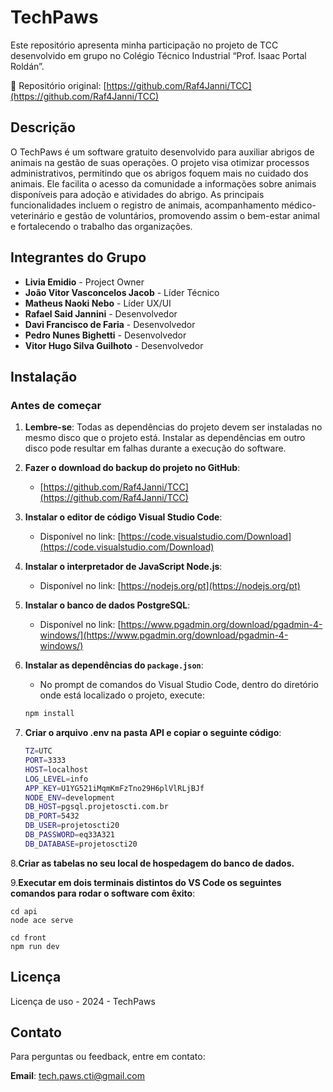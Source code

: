 # TechPaws

Este repositório apresenta minha participação no projeto de TCC desenvolvido em grupo no Colégio Técnico Industrial “Prof. Isaac Portal
Roldán”.

🔗 Repositório original: [https://github.com/Raf4Janni/TCC](https://github.com/Raf4Janni/TCC)

## Descrição

O TechPaws é um software gratuito desenvolvido para auxiliar abrigos de animais na gestão de suas operações. O projeto visa otimizar processos administrativos, permitindo que os abrigos foquem mais no cuidado dos animais. Ele facilita o acesso da comunidade a informações sobre animais disponíveis para adoção e atividades do abrigo. As principais funcionalidades incluem o registro de animais, acompanhamento médico-veterinário e gestão de voluntários, promovendo assim o bem-estar animal e fortalecendo o trabalho das organizações.

## Integrantes do Grupo

- **Livia Emidio** - Project Owner
- **João Vitor Vasconcelos Jacob** - Líder Técnico
- **Matheus Naoki Nebo** - Líder UX/UI
- **Rafael Said Jannini** - Desenvolvedor
- **Davi Francisco de Faria** - Desenvolvedor
- **Pedro Nunes Bighetti** - Desenvolvedor
- **Vitor Hugo Silva Guilhoto** - Desenvolvedor

## Instalação

### Antes de começar

1. **Lembre-se**: Todas as dependências do projeto devem ser instaladas no mesmo disco que o projeto está. Instalar as dependências em outro disco pode resultar em falhas durante a execução do software.

2. **Fazer o download do backup do projeto no GitHub**:
   - [https://github.com/Raf4Janni/TCC](https://github.com/Raf4Janni/TCC)

3. **Instalar o editor de código Visual Studio Code**:
   - Disponível no link: [https://code.visualstudio.com/Download](https://code.visualstudio.com/Download)

4. **Instalar o interpretador de JavaScript Node.js**:
   - Disponível no link: [https://nodejs.org/pt](https://nodejs.org/pt)

5. **Instalar o banco de dados PostgreSQL**:
   - Disponível no link: [https://www.pgadmin.org/download/pgadmin-4-windows/](https://www.pgadmin.org/download/pgadmin-4-windows/)

6. **Instalar as dependências do `package.json`**:
   - No prompt de comandos do Visual Studio Code, dentro do diretório onde está localizado o projeto, execute:

   ```bash
   npm install

7. **Criar o arquivo .env na pasta API e copiar o seguinte código**:

    ```bash
    TZ=UTC
    PORT=3333
    HOST=localhost
    LOG_LEVEL=info
    APP_KEY=U1YG521iMqmKmFzTno29H6plVlRLjBJf
    NODE_ENV=development
    DB_HOST=pgsql.projetoscti.com.br
    DB_PORT=5432
    DB_USER=projetoscti20
    DB_PASSWORD=eq33A321
    DB_DATABASE=projetoscti20

8.**Criar as tabelas no seu local de hospedagem do banco de dados.**

9.**Executar em dois terminais distintos do VS Code os seguintes comandos para rodar o software com êxito**:

    cd api
    node ace serve

    cd front
    npm run dev

## Licença

Licença de uso - 2024 - TechPaws

## Contato

Para perguntas ou feedback, entre em contato:

**Email**: tech.paws.cti@gmail.com
